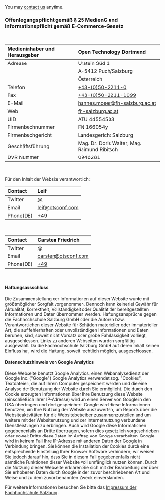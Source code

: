 You may [contact us](mailto:team@otsconf.com) anytime.

### Offenlegungspflicht gemäß § 25 MedienG und Informationspflicht gemäß E-Commerce-Gesetz

<br>

| Medieninhaber und Herausgeber | Open Technology Dortmund |
| :- | :- |
| Adresse | Urstein Süd 1 |
|| A-5412 Puch/Salzburg |
|| Österreich |
| Telefon | [+43-(0)50-2211-0](tel:00435022110) |
| Fax | [+43-(0)50-2211-1099](fax:00435022111099) |
| E-Mail | [hannes.moser@fh-salzburg.ac.at](mailto:hannes.moser@fh-salzburg.ac.at) |
| Web | [fh-salzburg.ac.at](http://www.fh-salzburg.ac.at) |
| UID | ATU 44554503 |
| Firmenbuchnummer | FN 166054y |
| Firmenbuchgericht | Landesgericht Salzburg |
| Geschäftsführung | Mag. Dr. Doris Walter, Mag. Raimund Ribitsch |
| DVR Nummer | 0946281 |

<br>

Für den Inhalt der Website verantwortlich:

| Contact   | Leif 
| :-------- | :-
| Twitter   | [@](https://twitter.com/)
| Email     | [leif@otsconf.com](mailto:leif@otsconf.com)
| Phone(DE) | [+49](tel:0049)

<br>

| Contact   | Carsten Friedrich
| :-------- | :-
| Twitter   | [@](https://twitter.com/)
| Email     | [carsten@otsconf.com](mailto:leif@otsconf.com)
| Phone(DE) | [+49](tel:0049)

<br>

#### Haftungsausschluss

Die Zusammenstellung der Informationen auf dieser Website wurde mit größtmöglicher Sorgfalt vorgenommen. Dennoch kann keinerlei Gewähr für Aktualität, Korrektheit, Vollständigkeit oder Qualität der bereitgestellten Informationen und Daten übernommen werden. Haftungsansprüche gegen die Fachhochschule Salzburg GmbH oder die Autoren bzw. Verantwortlichen dieser Website für Schäden materieller oder  immaterieller Art, die auf fehlerhaften oder unvollständigen Informationen und Daten beruhen, sind, soweit nicht Vorsatz oder grobe Fahrlässigkeit vorliegt, ausgeschlossen. Links zu anderen Webseiten wurden sorgfältig ausgewählt. Da die Fachhochschule Salzburg GmbH auf deren Inhalt keinen Einfluss hat, wird die Haftung, soweit rechtlich möglich, ausgeschlossen.

#### Datenschutzhinweis von Google Analytics

Diese Webseite benutzt Google Analytics, einen Webanalysedienst der Google Inc. ("Google") Google Analytics verwendet sog. "Cookies", Textdateien, die auf Ihrem Computer gespeichert werden und die eine Analyse der Benutzung der Website durch Sie ermöglicht. Die durch den Cookie erzeugten Informationen über Ihre Benutzung diese Website (einschließlich Ihrer IP-Adresse) wird an einen Server von Google in den USA übertragen und dort gespeichert.
Google wird diese Informationen benutzen, um Ihre Nutzung der Website auszuwerten, um Reports über die Websiteaktivitäten für die Websitebetreiber zusammenzustellen und um weitere mit der Websitenutzung und der Internetnutzung verbundene Dienstleistungen zu erbringen. Auch wird Google diese Informationen gegebenenfalls an Dritte übertragen, sofern dies gesetzlich vorgeschrieben oder soweit Dritte diese Daten im Auftrag von Google verarbeiten.
Google wird in keinem Fall Ihre IP-Adresse mit anderen Daten der Google in Verbindung bringen. Sie können die Installation der Cookies durch eine entsprechende Einstellung Ihrer Browser Software verhindern; wir weisen Sie jedoch darauf hin, dass Sie in diesem Fall gegebenenfalls nicht sämtliche Funktionen dieser Website voll umfänglich nutzen können. Durch die Nutzung dieser Webseite erklären Sie sich mit der Bearbeitung der über Sie erhobenen Daten durch Google in der zuvor beschriebenen Art und Weise und zu dem zuvor benannten Zweck einverstanden.

Für weitere Informationen besuchen Sie bitte das [Impressum der Fachhochschule Salzburg](http://www.fh-salzburg.ac.at/footer/impressum/).
